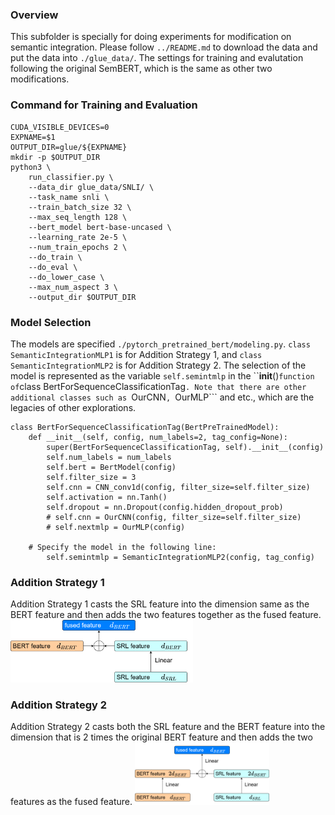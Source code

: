 ### Overview ###
This subfolder is specially for doing experiments for modification on semantic integration. Please follow `../README.md` to download the data and put the data into `./glue_data/`. The settings for training and evalutation following the original SemBERT, which is the same as other two modifications.

### Command for Training and Evaluation ###
```shell
CUDA_VISIBLE_DEVICES=0
EXPNAME=$1
OUTPUT_DIR=glue/${EXPNAME}
mkdir -p $OUTPUT_DIR
python3 \
	run_classifier.py \
	--data_dir glue_data/SNLI/ \
	--task_name snli \
	--train_batch_size 32 \
	--max_seq_length 128 \
	--bert_model bert-base-uncased \
	--learning_rate 2e-5 \
	--num_train_epochs 2 \
	--do_train \
	--do_eval \
	--do_lower_case \
	--max_num_aspect 3 \
	--output_dir $OUTPUT_DIR
```

### Model Selection ###
The models are specified ```./pytorch_pretrained_bert/modeling.py```. ```class SemanticIntegrationMLP1``` is for Addition Strategy 1, and ```class SemanticIntegrationMLP2``` is for Addition Strategy 2. The selection of the model is represented as the variable ```self.semintmlp``` in the ``__init__()``` function of ```class BertForSequenceClassificationTag```. Note that there are other additional classes such as ```OurCNN```, ```OurMLP``` and etc., which are the legacies of other explorations.
```
class BertForSequenceClassificationTag(BertPreTrainedModel):
    def __init__(self, config, num_labels=2, tag_config=None):
        super(BertForSequenceClassificationTag, self).__init__(config)
        self.num_labels = num_labels
        self.bert = BertModel(config)
        self.filter_size = 3
        self.cnn = CNN_conv1d(config, filter_size=self.filter_size)
        self.activation = nn.Tanh()
        self.dropout = nn.Dropout(config.hidden_dropout_prob)
        # self.cnn = OurCNN(config, filter_size=self.filter_size)
        # self.nextmlp = OurMLP(config)
	
	# Specify the model in the following line:
        self.semintmlp = SemanticIntegrationMLP2(config, tag_config)
```

### Addition Strategy 1 ###
Addition Strategy 1 casts the SRL feature into the dimension same as the BERT feature and then adds the two features together as the fused feature.
<img height="100" src="addition_strategy_1.png">

### Addition Strategy 2 ###
Addition Strategy 2 casts both the SRL feature and the BERT feature into the dimension that is 2 times the original BERT feature and then adds the two features as the fused feature.
<img height="100" src="addition_strategy_2.png">
